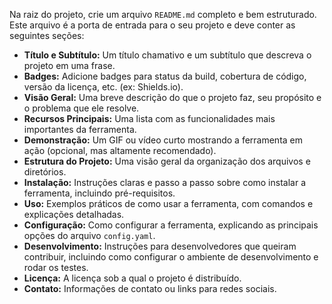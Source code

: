 Na raiz do projeto, crie um arquivo `README.md` completo e bem estruturado. Este arquivo é a porta de entrada para o seu projeto e deve conter as seguintes seções:

*   **Título e Subtítulo:** Um título chamativo e um subtítulo que descreva o projeto em uma frase.
*   **Badges:** Adicione badges para status da build, cobertura de código, versão da licença, etc. (ex: Shields.io).
*   **Visão Geral:** Uma breve descrição do que o projeto faz, seu propósito e o problema que ele resolve.
*   **Recursos Principais:** Uma lista com as funcionalidades mais importantes da ferramenta.
*   **Demonstração:** Um GIF ou vídeo curto mostrando a ferramenta em ação (opcional, mas altamente recomendado).
*   **Estrutura do Projeto:** Uma visão geral da organização dos arquivos e diretórios.
*   **Instalação:** Instruções claras e passo a passo sobre como instalar a ferramenta, incluindo pré-requisitos.
*   **Uso:** Exemplos práticos de como usar a ferramenta, com comandos e explicações detalhadas.
*   **Configuração:** Como configurar a ferramenta, explicando as principais opções do arquivo `config.yaml`.
*   **Desenvolvimento:** Instruções para desenvolvedores que queiram contribuir, incluindo como configurar o ambiente de desenvolvimento e rodar os testes.
*   **Licença:** A licença sob a qual o projeto é distribuído.
*   **Contato:** Informações de contato ou links para redes sociais.
